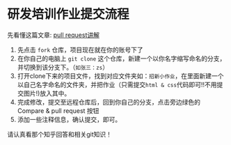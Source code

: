 # 研发培训作业提交流程

先看懂这篇文章: [pull request讲解](https://www.zhihu.com/question/21682976)

1. 先点击 `fork` 仓库，项目现在就在你的账号下了
2. 在你自己的电脑上 `git clone` 这个仓库，新建一个以你名字缩写命名的分支，并切换到该分支下。（`如张三：zs`）
3. 打开clone下来的项目文件，找到对应文件夹如：`招新小作业`，在里面新建一个以自己名字命名的文件夹，并把作业（只需提交`html & css`代码即可!!不用提交图片!)放入其中。
4. 完成修改，提交至远程仓库后，回到你自己的分支，点击旁边绿色的 Compare & pull request 按钮
5. 添加一些注释信息，确认提交，即可。

请认真看那个知乎回答和相关git知识！

